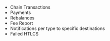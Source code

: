 - Chain Transactions
- Payments
- Rebalances
- Fee Report
- Notifications per type to specific destinations
- Failed HTLCS